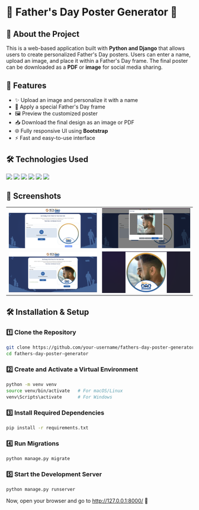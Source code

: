 # 🎉 Father's Day Poster Generator 🎨  

## 📌 About the Project  
This is a web-based application built with **Python and Django** that allows users to create personalized Father's Day posters. Users can enter a name, upload an image, and place it within a Father's Day frame. The final poster can be downloaded as a **PDF** or **image** for social media sharing.  

## 🚀 Features  
- ✨ Upload an image and personalize it with a name  
- 🎨 Apply a special Father's Day frame  
- 🖼️ Preview the customized poster  
- 📥 Download the final design as an image or PDF  
- 🌐 Fully responsive UI using **Bootstrap**  
- ⚡ Fast and easy-to-use interface  

## 🛠️ Technologies Used  
<div align="left">
  <img src="https://img.shields.io/badge/Python-3776AB?style=for-the-badge&logo=python&logoColor=white">
  <img src="https://img.shields.io/badge/Django-092E20?style=for-the-badge&logo=django&logoColor=white">
  <img src="https://img.shields.io/badge/HTML5-E34F26?style=for-the-badge&logo=html5&logoColor=white">
  <img src="https://img.shields.io/badge/CSS3-1572B6?style=for-the-badge&logo=css3&logoColor=white">
  <img src="https://img.shields.io/badge/JavaScript-F7DF1E?style=for-the-badge&logo=javascript&logoColor=black">
  <img src="https://img.shields.io/badge/Bootstrap-7952B3?style=for-the-badge&logo=bootstrap&logoColor=white">
</div>
  

## 📸 Screenshots  

<table>
  <tr>
    <td><img src="media/Screenshots/Screenshot%20(9).png" width="600"></td>
    <td><img src="media/Screenshots/Screenshot%20(10).png" width="600"></td>
  </tr>
  <tr>
    <td><img src="media/Screenshots/Screenshot%20(11).png" width="600"></td>
    <td><img src="media/Screenshots/Screenshot%20(12).png" width="600"></td>
  </tr>
</table>



## 🛠️ Installation & Setup  

### 1️⃣ Clone the Repository  
```bash
git clone https://github.com/your-username/fathers-day-poster-generator.git
cd fathers-day-poster-generator
```
### 2️⃣ Create and Activate a Virtual Environment
```bash
python -m venv venv
source venv/bin/activate   # For macOS/Linux
venv\Scripts\activate      # For Windows
```
### 3️⃣ Install Required Dependencies
```bash
pip install -r requirements.txt
```
### 4️⃣ Run Migrations
```bash
python manage.py migrate
```
### 5️⃣ Start the Development Server
```bash
python manage.py runserver
```
Now, open your browser and go to http://127.0.0.1:8000/ 🎉



